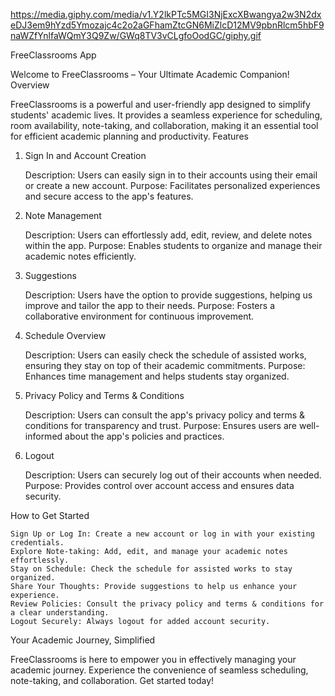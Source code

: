 https://media.giphy.com/media/v1.Y2lkPTc5MGI3NjExcXBwangya2w3N2dxeDJ3em9hYzd5Ymozajc4c2o2aGFhamZtcGN6MiZlcD12MV9pbnRlcm5hbF9naWZfYnlfaWQmY3Q9Zw/GWq8TV3vCLgfoOodGC/giphy.gif

FreeClassrooms App

Welcome to FreeClassrooms – Your Ultimate Academic Companion!
Overview

FreeClassrooms is a powerful and user-friendly app designed to simplify students' academic lives. It provides a seamless experience for scheduling, room availability, note-taking, and collaboration, making it an essential tool for efficient academic planning and productivity.
Features
1. Sign In and Account Creation

    Description: Users can easily sign in to their accounts using their email or create a new account.
    Purpose: Facilitates personalized experiences and secure access to the app's features.

2. Note Management

    Description: Users can effortlessly add, edit, review, and delete notes within the app.
    Purpose: Enables students to organize and manage their academic notes efficiently.

3. Suggestions

    Description: Users have the option to provide suggestions, helping us improve and tailor the app to their needs.
    Purpose: Fosters a collaborative environment for continuous improvement.

4. Schedule Overview

    Description: Users can easily check the schedule of assisted works, ensuring they stay on top of their academic commitments.
    Purpose: Enhances time management and helps students stay organized.

5. Privacy Policy and Terms & Conditions

    Description: Users can consult the app's privacy policy and terms & conditions for transparency and trust.
    Purpose: Ensures users are well-informed about the app's policies and practices.

6. Logout

    Description: Users can securely log out of their accounts when needed.
    Purpose: Provides control over account access and ensures data security.

How to Get Started

    Sign Up or Log In: Create a new account or log in with your existing credentials.
    Explore Note-taking: Add, edit, and manage your academic notes effortlessly.
    Stay on Schedule: Check the schedule for assisted works to stay organized.
    Share Your Thoughts: Provide suggestions to help us enhance your experience.
    Review Policies: Consult the privacy policy and terms & conditions for a clear understanding.
    Logout Securely: Always logout for added account security.

Your Academic Journey, Simplified

FreeClassrooms is here to empower you in effectively managing your academic journey. Experience the convenience of seamless scheduling, note-taking, and collaboration. Get started today!
